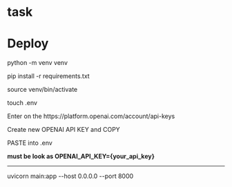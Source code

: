 # task

<h1>Deploy</h1>
<p>python -m venv venv</p>
<p>pip install -r requirements.txt</p>
<p>source venv/bin/activate</p>
<p>touch .env</p>
<p>Enter on the https://platform.openai.com/account/api-keys</p>
<p>Create new OPENAI API KEY and COPY</p>
<p>PASTE into .env</p>
<b>must be look as OPENAI_API_KEY={your_api_key}</b>
<hr>
<p>uvicorn main:app --host 0.0.0.0 --port 8000</p>
